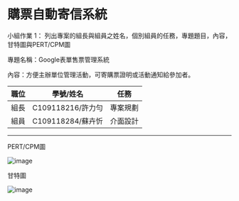 # 購票自動寄信系統

小組作業 1：
列出專案的組長與組員之姓名，個別組員的任務，專題題目，內容，甘特圖與PERT/CPM圖

專題名稱：Google表單售票管理系統

內容：方便主辦單位管理活動，可寄購票證明或活動通知給參加者。

|職位|學號/姓名 |任務 |
|:--:|:--:|:--:|
|組長|C109118216/許力勻|專案規劃|
|組員|C109118284/蘇卉忻|介面設計|
-----------------------------
 PERT/CPM圖

![image](https://user-images.githubusercontent.com/113970010/198545596-b266293d-2b28-465b-9b01-c978462ce0bb.png)

甘特圖

![image](https://user-images.githubusercontent.com/113970010/198550890-b1491ae6-61d1-490c-bd3c-31a17613d3e7.png)
